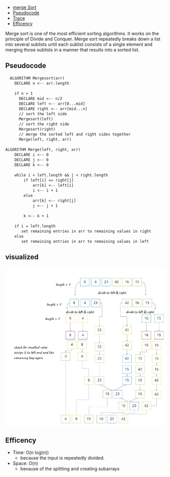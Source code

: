 -   [merge Sort](#Insertion-sort)
-   [Pseudocode](#Pseudocode)
-   [Trace](#Trace)
-   [Efficency](#Efficency)

Merge sort is one of the most efficient sorting algorithms. It works on the principle of Divide and Conquer. Merge sort repeatedly breaks down a list into several sublists until each sublist consists of a single element and merging those sublists in a manner that results into a sorted list.

## Pseudocode

```
  ALGORITHM Mergesort(arr)
    DECLARE n <-- arr.length

    if n > 1
      DECLARE mid <-- n/2
      DECLARE left <-- arr[0...mid]
      DECLARE right <-- arr[mid...n]
      // sort the left side
      Mergesort(left)
      // sort the right side
      Mergesort(right)
      // merge the sorted left and right sides together
      Merge(left, right, arr)

ALGORITHM Merge(left, right, arr)
    DECLARE i <-- 0
    DECLARE j <-- 0
    DECLARE k <-- 0

    while i < left.length && j < right.length
        if left[i] <= right[j]
            arr[k] <-- left[i]
            i <-- i + 1
        else
            arr[k] <-- right[j]
            j <-- j + 1

        k <-- k + 1

    if i = left.length
       set remaining entries in arr to remaining values in right
    else
       set remaining entries in arr to remaining values in left

```
## visualized
<img src='./visualized.jpg'>

## Efficency

-   Time: O(n log(n))
    -   because the input is repeatedly divided.
-   Space: O(n)
    -   bevause of the splitting and creating subarrays
